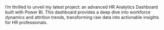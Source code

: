 I’m thrilled to unveil my latest project: an advanced HR Analytics Dashboard built with Power BI. This dashboard provides a deep dive into workforce dynamics and attrition trends, transforming raw data into actionable insights for HR professionals.
